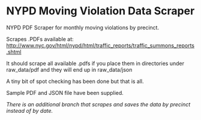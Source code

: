 NYPD Moving Violation Data Scraper
==================================

NYPD PDF Scraper for monthly moving violations by precinct. 


Scrapes .PDFs available at: http://www.nyc.gov/html/nypd/html/traffic_reports/traffic_summons_reports.shtml

It should scrape all available .pdfs if you place them in directories under raw_data/pdf and they will end up in raw_data/json

A tiny bit of spot checking has been done but that is all.

Sample PDF and JSON file have been supplied. 


*There is an additional branch that scrapes and saves the data by precinct instead of by date.*

